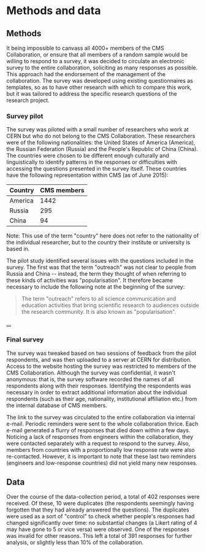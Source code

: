 # Methods and data

## Methods

It being impossible to canvass all 4000+ members of the CMS Collaboration, or ensure that all members of a random sample would be willing to respond to a survey, it was decided to circulate an electronic survey to the entire collaboration, soliciting as many responses as possible.
This approach had the endorsement of the management of the collaboration.
The survey was developed using existing questionnaires as templates, so as to have other research with which to compare this work, but it was tailored to address the specific research questions of the research project.

### Survey pilot

The survey was piloted with a small number of researchers who work at CERN but who do not belong to the CMS Collaboration.
These researchers were of the following nationalities: the United States of America (America), the Russian Federation (Russia) and the People's Republic of China (China).
The countries were chosen to be different enough culturally and linguistically to identify patterns in the responses or difficulties with accessing the questions presented in the survey itself.
These countries have the following representation within CMS (as of June 2015):

|Country|CMS members|
|:---|:---|
|America|1442|
|Russia|295|
|China|94|

Note: This use of the term "country" here does not refer to the nationality of the individual researcher, but to the country their institute or university is based in.

The pilot study identified several issues with the questions included in the survey.
The first was that the term "outreach" was not clear to people from Russia and China -- instead, the term they thought of when referring to these kinds of activities was "popularisation".
It therefore became necessary to include the following note at the beginning of the survey:

> The term "outreach" refers to all science communication and education activities that bring scientific research to audiences outside the research community. It is also known as "popularisation".

[…](#TODO:)

### Final survey

The survey was tweaked based on two sessions of feedback from the pilot respondents, and was then uploaded to a server at CERN for distribution.
Access to the website hosting the survey was restricted to members of the CMS Collaboration.
Although the survey was confidential, it wasn't anonymous: that is, the survey software recorded the names of all respondents along with their responses.
Identifying the respondents was necessary in order to extract additional information about the individual respondents (such as their age, nationality, institutional affiliation etc.) from the internal database of CMS members.

The link to the survey was circulated to the entire collaboration via internal e-mail.
Periodic reminders were sent to the whole collaboration thrice.
Each e-mail generated a flurry of responses that died down within a few days.
Noticing a lack of responses from engineers within the collaboration, they were contacted separately with a request to respond to the survey.
Also, members from countries with a proportionally low response rate were also re-contacted.
However, it is important to note that these last two reminders (engineers and low-response countries) did not yield many new responses.

## Data

Over the course of the data-collection period, a total of 402 responses were received.
Of these, 10 were duplicates (the respondents seemingly having forgotten that they had already answered the questions).
The duplicates were used as a sort of "control" to check whether people's responses had changed significantly over time: no substantial changes (a Likert rating of 4 may have gone to 5 or vice versa) were observed.
One of the responses was invalid for other reasons.
This left a total of 391 responses for further analysis, or slightly less than 10% of the collaboration.
